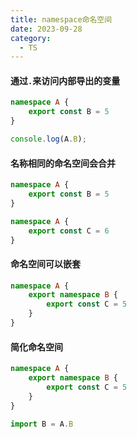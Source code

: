 ```yaml
---
title: namespace命名空间
date: 2023-09-28
category:
  - TS
---
```

#### 通过`.`来访问内部导出的变量

```ts
namespace A {
    export const B = 5
}

console.log(A.B);
```

#### 名称相同的命名空间会合并

```ts
namespace A {
    export const B = 5
}

namespace A {
    export const C = 6
}
```

#### 命名空间可以嵌套

```ts
namespace A {
    export namespace B {
        export const C = 5
    }
}
```

#### 简化命名空间

```ts
namespace A {
    export namespace B {
        export const C = 5
    }
}

import B = A.B
```


